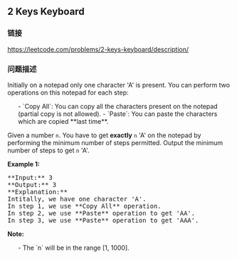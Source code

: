 ## 2 Keys Keyboard  
### 链接  
https://leetcode.com/problems/2-keys-keyboard/description/  
### 问题描述

Initially on a notepad only one character 'A' is present. You can perform two operations on this notepad for each step: 
<ol>
- `Copy All`: You can copy all the characters present on the notepad (partial copy is not allowed).
- `Paste`: You can paste the characters which are copied **last time**.
</ol>



Given a number `n`. You have to get **exactly** `n` 'A' on the notepad by performing the minimum number of steps permitted. Output the minimum number of steps to get `n` 'A'. 


**Example 1:**<br />
<pre>
**Input:** 3
**Output:** 3
**Explanation:**
Intitally, we have one character 'A'.
In step 1, we use **Copy All** operation.
In step 2, we use **Paste** operation to get 'AA'.
In step 3, we use **Paste** operation to get 'AAA'.
</pre>


**Note:**<br>
<ol>
- The `n` will be in the range [1, 1000].
</ol>

